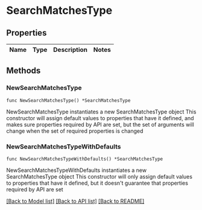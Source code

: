 # SearchMatchesType

## Properties

Name | Type | Description | Notes
------------ | ------------- | ------------- | -------------

## Methods

### NewSearchMatchesType

`func NewSearchMatchesType() *SearchMatchesType`

NewSearchMatchesType instantiates a new SearchMatchesType object
This constructor will assign default values to properties that have it defined,
and makes sure properties required by API are set, but the set of arguments
will change when the set of required properties is changed

### NewSearchMatchesTypeWithDefaults

`func NewSearchMatchesTypeWithDefaults() *SearchMatchesType`

NewSearchMatchesTypeWithDefaults instantiates a new SearchMatchesType object
This constructor will only assign default values to properties that have it defined,
but it doesn't guarantee that properties required by API are set


[[Back to Model list]](../README.md#documentation-for-models) [[Back to API list]](../README.md#documentation-for-api-endpoints) [[Back to README]](../README.md)


